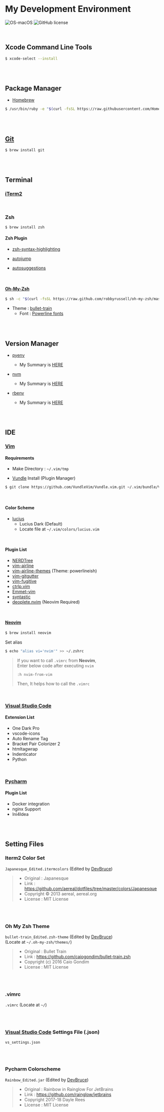 # My Development Environment

![OS-macOS](https://img.shields.io/badge/OS-macOS-blue.svg)
![GitHub license](https://img.shields.io/github/license/DevBruce/DevelopmentEnv.svg)

<br>

## Xcode Command Line Tools

```bash
$ xcode-select --install
```

<br><br>

## Package Manager

- [Homebrew](https://brew.sh/)

```bash
$ /usr/bin/ruby -e "$(curl -fsSL https://raw.githubusercontent.com/Homebrew/install/master/install)"
```

<br><br>

## [Git](https://git-scm.com/)

```bash
$ brew install git
```

<br><br>

## Terminal

### [iTerm2](https://www.iterm2.com/)

<br>

### Zsh

```bash
$ brew install zsh
```

#### Zsh Plugin

- [zsh-syntax-highlighting](https://github.com/zsh-users/zsh-syntax-highlighting)

- [autojump](https://github.com/wting/autojump)

- [autosuggestions](https://github.com/zsh-users/zsh-autosuggestions)

<br>

#### [Oh-My-Zsh](https://ohmyz.sh/)

```bash
$ sh -c "$(curl -fsSL https://raw.github.com/robbyrussell/oh-my-zsh/master/tools/install.sh)"
```

- Theme : [bullet-train](https://github.com/caiogondim/bullet-train.zsh)
  - Font : [Powerline fonts](https://github.com/powerline/fonts)

<br><br>

## Version Manager

- [pyenv](https://github.com/pyenv/pyenv)
  - My Summary is [HERE](https://devbruce.github.io/2018/04/26/py-35pyenv,pyenv-virtualenv/)

- [nvm](https://github.com/creationix/nvm)
  - My Summary is [HERE](https://devbruce.github.io/2018/08/23/js-01nvm,npm/)

- [rbenv](https://github.com/rbenv/rbenv)
  - My Summary is [HERE](https://devbruce.github.io/2018/09/12/ruby-01rbenv/)

<br><br>

## IDE
 
### [Vim](https://www.vim.org/)

#### Requirements

- Make Directory : `~/.vim/tmp`

- [Vundle](https://github.com/VundleVim/Vundle.vim) Install (Plugin Manager)

```bash
$ git clone https://github.com/VundleVim/Vundle.vim.git ~/.vim/bundle/Vundle.vim
```

<br>

#### Color Scheme

- [lucius](https://github.com/jonathanfilip/vim-lucius)
  - Lucius Dark (Default)
  - Locate file at `~/.vim/colors/lucius.vim`

<br>

#### Plugin List

- [NERDTree](https://github.com/scrooloose/nerdtree)
- [vim-airline](https://github.com/vim-airline/vim-airline)
- [vim-airline-themes](https://github.com/vim-airline/vim-airline-themes) (Theme: powerlineish)
- [vim-gitgutter](https://github.com/airblade/vim-gitgutter)
- [vim-fugitive](https://github.com/tpope/vim-fugitive)
- [ctrlp.vim](https://github.com/kien/ctrlp.vim)
- [Emmet-vim](https://github.com/mattn/emmet-vim)
- [syntastic](https://github.com/vim-syntastic/syntastic)
- [deoplete.nvim](https://github.com/Shougo/deoplete.nvim) (Neovim Required)

<br>

#### [Neovim](https://neovim.io/)

```bash
$ brew install neovim
```

Set alias  

```bash
$ echo "alias vi='nvim'" >> ~/.zshrc
```

> If you want to call `.vimrc` from **Neovim**,  
> Enter below code after executing `nvim`  
> 
> ```
> :h nvim-from-vim
> ```  
> Then, It helps how to call the `.vimrc`

<br>

### [Visual Studio Code](https://code.visualstudio.com/)  

#### Extension List

- One Dark Pro
- vscode-icons
- Auto Rename Tag
- Bracket Pair Colorizer 2
- htmltagwrap
- Indenticator
- Python

<br>

### [Pycharm](https://www.jetbrains.com/pycharm/)

#### Plugin List

- Docker integration
- nginx Support
- Ini4Idea

<br><br>

## Setting Files

### Iterm2 Color Set

`Japanesque_Edited.itermcolors` (Edited by [DevBruce](https://github.com/DevBruce))

> - Original : Japanesque
> - Link : <https://github.com/aereal/dotfiles/tree/master/colors/Japanesque>
> - Copyright © 2013 aereal, aereal.org
> - License : MIT License

<br><br>

### Oh My Zsh Theme

`bullet-train_Edited.zsh-theme` (Edited by [DevBruce](https://github.com/DevBruce))  
(Locate at `~/.oh-my-zsh/themes/`)

> - Original : Bullet Train
> - Link : <https://github.com/caiogondim/bullet-train.zsh>
> - Copyright (c) 2016 Caio Gondim
> - License : MIT License

<br><br>

### \.vimrc
  
`.vimrc` (Locate at `~/`)  

<br><br>

### [Visual Studio Code](https://code.visualstudio.com/) Settings File (.json)

`vs_settings.json`  

<br><br>

### Pycharm Colorscheme

`Rainbow_Edited.jar` (Edited by [DevBruce](https://github.com/DevBruce))

> - Original : Rainbow in Rainglow For JetBrains
> - Link : <https://github.com/rainglow/jetbrains>
> - Copyright 2017-18 Dayle Rees
> - License : MIT License
